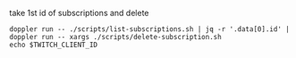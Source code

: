 take 1st id of subscriptions and delete
```
doppler run -- ./scripts/list-subscriptions.sh | jq -r '.data[0].id' | doppler run -- xargs ./scripts/delete-subscription.sh
echo $TWITCH_CLIENT_ID
```
